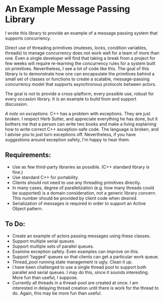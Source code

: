 
An Example Message Passing Library
=

I wrote this library to provide an example of a message passing system that
supports concurrency.

Direct use of threading primitives (mutexes, locks, condition variables,
threads) to manage concurrency does not work well for a team of more than one.
Even a single developer will find that taking a break from a project for few
weeks will require re-learning the concurrency rules for a system built on
primitives. Nevertheless, I see a lot of code like this. The goal of this
library is to demonstrate how one can encapsulate the primitives behind a
small set of classes or functions to create a scalable, message-passing
concurrency model that supports asynchronous protocols between actors.

The goal is *not* to provide a cross-platform, every possible use, robust for
every occasion library. It is an example to build from and support
discussion.

*A note on exceptions.* C++ has a problem with exceptions. They are just
broken. I respect Herb Sutter, and appreciate everything he has done, but it
bothers me that a person can write two books and make a living explaining how
to write correct C++ exception-safe code. The language is broken, and I
advise you to just turn exceptions off. Nevertheless, if you have suggestions
around exception safety, I'm happy to hear them.

Requirements:
-
* Use as few third-party libraries as possible. (C++ standard library is fine.)
* Use standard C++ for portability.
* Clients should not need to use any threading primitives directly.
* In many cases, degree of parallelization (e.g. how many threads could be
  supported) is a domain consideration, not a generic library concern. This
  number should be provided by client code when desired.
* Serialization of messages is required in order to support an
  Active Object pattern.


To Do:
-
* Create an example of actors passing messages using these classes.
* Support multiple serial queues.
* Support multiple sets of parallel queues.
* Examine exception safety. Even examples can improve on this.
* Support 'tagged' queues so that clients can get a particular work queue.
* Thread_pool running state management is ugly. Clean it up.
* I have been challenged to use a single thread pool to support both parallel
  and serial queues. I may do this, since it sounds interesting. More fun than
  useful, I suppose.
* Currently all threads in a thread-pool are created at once. I am interested
  in delaying thread creation until there is work for the thread to do. Again,
  this may be more fun than useful.
